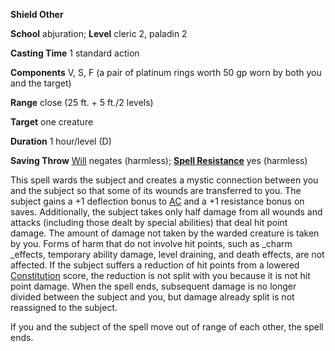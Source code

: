  **Shield Other**

**School** abjuration; **Level** cleric 2, paladin 2

**Casting Time** 1 standard action

**Components** V, S, F (a pair of platinum rings worth 50 gp worn by both you and the target)

**Range** close (25 ft. + 5 ft./2 levels)

**Target** one creature

**Duration** 1 hour/level (D)

**Saving Throw** [Will](../combat#_will) negates (harmless); **[Spell Resistance](../glossary#_spell-resistance)** yes (harmless)

This spell wards the subject and creates a mystic connection between you and the subject so that some of its wounds are transferred to you. The subject gains a +1 deflection bonus to [AC](../combat#_armor-class) and a +1 resistance bonus on saves. Additionally, the subject takes only half damage from all wounds and attacks (including those dealt by special abilities) that deal hit point damage. The amount of damage not taken by the warded creature is taken by you. Forms of harm that do not involve hit points, such as _charm _effects, temporary ability damage, level draining, and death effects, are not affected. If the subject suffers a reduction of hit points from a lowered [Constitution](../gettingStarted#_constitution) score, the reduction is not split with you because it is not hit point damage. When the spell ends, subsequent damage is no longer divided between the subject and you, but damage already split is not reassigned to the subject.

If you and the subject of the spell move out of range of each other, the spell ends.

